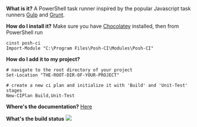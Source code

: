 **What is it?**
A PowerShell task runner inspired by the popular Javascript task runners [Gulp](http://gulpjs.com) and [Grunt](http://gruntjs.com).

**How do I install it?**
Make sure you have [Chocolatey](https://chocolatey.org) installed, then from PowerShell run
```
cinst posh-ci
Import-Module "C:\Program Files\Posh-CI\Modules\Posh-CI"
```

**How do I add it to my project?**
```
# navigate to the root directory of your project
Set-Location "THE-ROOT-DIR-OF-YOUR-PROJECT"

# create a new ci plan and initialize it with 'Build' and 'Unit-Test' stages
New-CIPlan Build,Unit-Test
```

**Where's the documentation?**
[Here](Documentation/Index.md)

**What's the build status**
![](https://ci.appveyor.com/api/projects/status/ay2uucfxymlgk2ni?svg=true)

